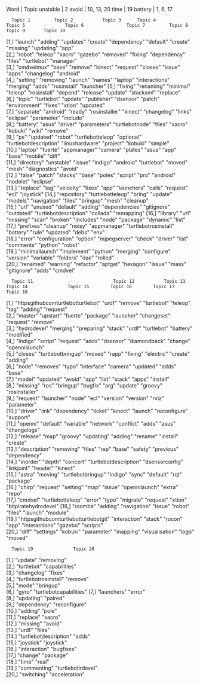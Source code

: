 Word 	 		| 	Topic
unstable		|	2
avoid			|	10, 13, 20
time			|	19
battery			|	1, 6, 17

      Topic 1         Topic 2           Topic 3      Topic 4           Topic 5               Topic 6                Topic 7         Topic 8                Topic 9       Topic 10   
 [1,] "launch"        "adding"          "updates"    "create"          "dependency"          "default"              "create"        "missing"              "updating"    "app"      
 [2,] "robot"         "teleop"          "xacro"      "gazebo"          "removed"             "fixing"               "dependency"    "files"                "turtlebot"   "manager"  
 [3,] "cmdvelmux"     "base"            "remove"     "kinect"          "request"             "closes"               "issue"         "apps"                 "changelog"   "android"  
 [4,] "setting"       "removing"        "launch"     "names"           "laptop"              "interactions"         "merging"       "adds"                 "rosinstall"  "launcher" 
 [5,] "fixing"        "renaming"        "minimal"    "teleop"          "rosinstall"          "depend"               "release"       "update"               "stackxml"    "replace"  
 [6,] "topic"         "turtlebot"       "update"     "publisher"       "dsensor"             "patch"                "environment"   "fixes"                "xtion"       "updated"  
 [7,] "separate"      "android"         "ready"      "rosinstaller"    "kinect"              "changelog"            "links"         "eclipse"              "parameter"   "include"  
 [8,] "battery"       "asus"            "driver"     "parameters"      "turtlebotnode"       "files"                "xacro"         "kobuki"               "wiki"        "remove"   
 [9,] "ps"            "updated"         "robot"      "turtlebotteleop" "optional"            "turtlebotdescription" "linuxhardware" "project"              "kobuki"      "simple"   
[10,] "laptop"        "fuerte"          "appmanager" "camera"          "plates"              "asus"                 "app"           "base"                 "mobile"      "diff"     
[11,] "directory"     "unstable"        "issue"      "indigo"          "android"             "turtlebot"            "moved"         "mesh"                 "diagnostics" "avoid"    
[12,] "false"         "patch"           "stacks"     "base"            "poles"               "script"               "pro"           "android"              "nodelet"     "eclipse"  
[13,] "replace"       "tag"             "velocity"   "fixes"           "app"                 "launchers"            "calls"         "request"              "ecl"         "joystick" 
[14,] "repository"    "turtlebotteleop" "bring"      "update"          "models"              "navigation"           "files"         "bringup"              "mesh"        "cleanup"  
[15,] "url"           "unused"          "default"    "adding"          "dependencies"        "gitignore"            "outdated"      "turtlebotdescription" "collada"     "remapping"
[16,] "library"       "url"             "missing"    "scan"            "broken"              "includes"             "node"          "package"              "dynamic"     "list"     
[17,] "prefixes"      "cleanup"         "noisy"      "appmanager"      "turtlebotrosinstall" "battery"              "rule"          "updated"              "debs"        "env"      
[18,] "error"         "configuration"   "option"     "mjpegserver"     "check"               "driver"               "list"          "comments"             "python"      "robot"    
[19,] "minimallaunch" "implement"       "python"     "merging"         "configure"           "version"              "variable"      "folders"              "dae"         "rolled"   
[20,] "renamed"       "warning"         "refactor"   "aptget"          "hexagon"             "issue"                "mass"          "gitignore"            "adds"        "cmdvel"   

      Topic 11                              Topic 12           Topic 13           Topic 14               Topic 15        Topic 16        Topic 17      Topic 18             
 [1,] "httpsgithubcomturtlebotturtlebot"    "urdf"             "remove"           "turtlebot"            "teleop"        "tag"           "adding"      "request"            
 [2,] "master"                              "upstart"          "fuerte"           "package"              "launcher"      "changeset"     "request"     "remove"             
 [3,] "hydrodevel"                          "merging"          "preparing"        "stack"                "urdf"          "turtlebot"     "battery"     "modified"           
 [4,] "indigo"                              "script"           "request"          "adds"                 "dsensor"       "diamondback"   "change"      "opennilaunch"       
 [5,] "closes"                              "turtlebotbringup" "moved"            "rapp"                 "fixing"        "electric"      "create"      "adding"             
 [6,] "node"                                "removes"          "typo"             "interface"            "camera"        "updated"       "adds"        "base"               
 [7,] "model"                               "updated"          "avoid"            "app"                  "list"          "stack"         "apps"        "install"            
 [8,] "missing"                             "ros"              "bringup"          "bugfix"               "arg"           "update"        "groovy"      "rosinstaller"       
 [9,] "request"                             "launcher"         "node"             "ecl"                  "version"       "version"       "rviz"        "parameter"          
[10,] "driver"                              "link"             "dependency"       "ticket"               "kinect"        "launch"        "reconfigure" "support"            
[11,] "openni"                              "default"          "variable"         "network"              "conflict"      "adds"          "asus"        "changelogs"         
[12,] "release"                             "map"              "groovy"           "updating"             "adding"        "rename"        "install"     "create"             
[13,] "description"                         "removing"         "files"            "rep"                  "base"          "safety"        "previous"    "dependency"         
[14,] "inorder"                             "depth"            "concert"          "turtlebotdescription" "dsensorconfig" "linkjoint"     "header"      "kinect"             
[15,] "astra"                               "moving"           "turtlebotbringup" "indigo"               "sync"          "default"       "rqt"         "package"            
[16,] "chirp"                               "request"          "setting"          "map"                  "issue"         "opennilaunch"  "extra"       "repo"               
[17,] "cmdvel"                              "turtlebotteleop"  "error"            "typo"                 "migrate"       "request"       "xtion"       "bitpiratehydrodevel"
[18,] "roomba"                              "adding"           "navigation"       "issue"                "robot"         "files"         "launch"      "module"             
[19,] "httpsgithubcomturtlebotturtlebotgit" "interaction"      "stack"            "rocon"                "app"           "interactions"  "gazebo"      "scripts"            
[20,] "diff"                                "settings"         "kobuki"           "parameter"            "mapping"       "visualisation" "logo"        "moved"              

      Topic 19               Topic 20               
 [1,] "update"               "removing"             
 [2,] "turtlebot"            "capabilities"         
 [3,] "changelog"            "fixes"                
 [4,] "turtlebotrosinstall"  "remove"               
 [5,] "mode"                 "bringup"              
 [6,] "gyro"                 "turtlebotcapabilities"
 [7,] "launchers"            "error"                
 [8,] "updating"             "paired"               
 [9,] "dependency"           "reconfigure"          
[10,] "adding"               "pole"                 
[11,] "replace"              "xacro"                
[12,] "missing"              "avoid"                
[13,] "urdf"                 "files"                
[14,] "turtlebotdescription" "adds"                 
[15,] "joystick"             "joystick"             
[16,] "interaction"          "bugfixes"             
[17,] "change"               "package"              
[18,] "time"                 "real"                 
[19,] "commenting"           "turtlebotirdevel"     
[20,] "switching"            "acceleration"         
